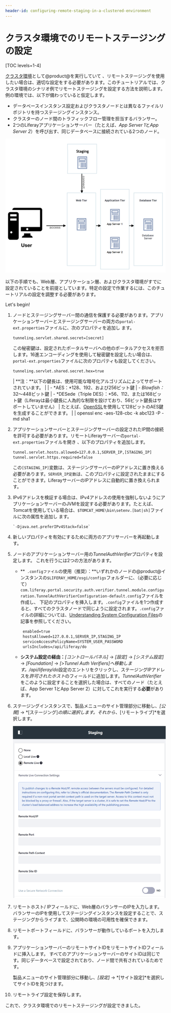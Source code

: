 ```yaml
---
header-id: configuring-remote-staging-in-a-clustered-environment
---
```


# クラスタ環境でのリモートステージングの設定

[TOC levels=1-4]

[クラスタ環境](/discover/deployment/-/knowledge_base/7-1/liferay-clustering)として@product@を実行していて 、リモートステージングを使用したい場合は、適切な設定をする必要があります。このチュートリアルでは、クラスタ環境のシナリオ例でリモートステージングを設定する方法を説明します。例の環境では、以下が備わっていると仮定します。

- データベースインスタンス設定およびクラスタノードとは異なるファイルリポジトリを持つステージングインスタンス。
- クラスターのノード間のトラフィックフロー管理を担当するバランサー。
- 2つのLiferayアプリケーションサーバー（たとえば、*App Server 1*と*App Server 2*）を呼び出す、同じデータベースに接続されている2つのノード。

![図1：これは、クラスタ環境を想定した設定です。](../../../images/remote-staging-clustering.png)

以下の手順でも、Web層、アプリケーション層、およびクラスタ環境がすでに設定されていることを前提としています。特定の設定で作業するには、このチュートリアルの設定を調整する必要があります。

Let's begin!

1. ノードとステージングサーバー間の通信を保護する必要があります。アプリケーションサーバーとステージングサーバーの両方の`portal-ext.properties`ファイルに、次のプロパティを追加し ます。

       tunneling.servlet.shared.secret=[secret]
   
   この秘密鍵は、設定されたポータルサーバへの他のポータルアクセスを拒否します。16進エンコーディングを使用して秘密鍵を設定したい場合は、`portal-ext.properties`ファイルに次のプロパティも設定してください。

       tunneling.servlet.shared.secret.hex=true
   
   | **注：**以下の鍵長は、使用可能な暗号化アルゴリズムによってサポートされています。
   | 
   | - *AES：*128、192、および256ビット鍵
   | - *Blowfish：* 32〜448ビット鍵
   | - *DESede（Triple DES）：*56、112、または168ビット鍵（Liferayは最小鍵長に人為的な制限を設けており、56ビット鍵長はサポートしていません）
   | たとえば、[OpenSSL](https://www.openssl.org/)を使用して128ビットのAES鍵を生成することができます。
   | 
   |     openssl enc -aes-128-cbc -k abc123 -P -md sha1

2. アプリケーションサーバーとステージングサーバーの設定されたIP間の接続を許可する必要があります。リモートLiferayサーバーの`portal-ext.properties`ファイルを開き 、以下のプロパティを追加します。

       tunnel.servlet.hosts.allowed=127.0.0.1,SERVER_IP,[STAGING_IP]
       tunnel.servlet.https.required=false
   
   この`[STAGING_IP]`変数は、ステージングサーバーのIPアドレスに置き換える必要があります。`SERVER_IP定数`は、このプロパティに設定されたままにすることができます。LiferayサーバーのIPアドレスに自動的に置き換えられます。

3. IPv6アドレスを検証する場合は、IPv4アドレスの使用を強制しないようにアプリケーションサーバーのJVMを設定する必要があります。たとえば、Tomcatを使用している場合は、`$TOMCAT_HOME\bin\setenv.[bat|sh]`ファイルに次の属性を追加し ます。

       `-Djava.net.preferIPv4Stack=false`
   
4. 新しいプロパティを有効にするために両方のアプリサーバーを再起動します。

5. ノードのアプリケーションサーバー用の*TunnelAuthVerifier*プロパティを設定します。
これを行うには2つの方法があります。

   - **` .configファイル`の使用（推奨）：**いずれかのノードの@product@インスタンスの`$LIFERAY_HOME/osgi/configs`フォルダーに、（必要に応じて）`com.liferay.portal.security.auth.verifier.tunnel.module.configuration.TunnelAuthVerifierConfiguration-default.config`ファイルを作成し、 下記のプロパティを挿入します。`.config`ファイルを1つ作成すると、すべてのクラスタノードで同じように設定されます。`.config`ファイルの詳細については、[Understanding System Configuration Files](/discover/portal/-/knowledge_base/7-1/understanding-system-configuration-files)の記事を参照してください。

          enabled=true
          hostsAllowed=127.0.0.1,SERVER_IP,STAGING_IP
          serviceAccessPolicyName=SYSTEM_USER_PASSWORD
          urlsIncludes=/api/liferay/do
      
   - **システム設定の経由：***[コントロールパネル]* &rarr; *[設定]* &rarr; *[システム設定]* &rarr; *[Foundation]* &rarr; *[>Tunnel Auth Verifiers]*へ移動します。*/api/liferay/do*設定のエントリをクリックし、ステージングIPアドレスを*許可されたホスト*のフィールドに追加します。*TunnelAuthVerifier*をこのように設定することを選択した場合は、すべてのノード（たとえば、App Server 1とApp Server 2）に対してこれを実行する**必要**があります。

6. ステージングインスタンスで、製品メニューのサイト管理部分に移動し、*[公開]* → *[ステージング]*の順に選択します。それから、*[リモートライブ]*を選択します。

   ![図2：リモートステージングのラジオボタンを選択すると、設定するオプションのリストが表示されます。](../../../images/remote-staging-menu.png)

7. リモートホスト/ IPフィールドに、Web層のバランサーのIPを入力します。
バランサーのIPを使用してステージングインスタンスを設定することで、ステージングからライブまで、公開時の環境の可用性を確保できます。

8. リモートポートフィールドに、バランサーが動作しているポートを入力します。

9. アプリケーションサーバーのリモートサイトIDをリモートサイトIDフィールドに挿入します。
すべてのアプリケーションサーバーのサイトIDは同じです。同じデータベースで設定されており、ノード間で共有されているためです。

   製品メニューのサイト管理部分に移動し、*[設定]* → *[サイト設定]*を選択してサイトIDを見つけます。

10. リモートライブ設定を保存します。

 これで、クラスタ環境でのリモートステージングが設定できました。
